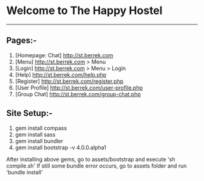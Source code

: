 # Welcome to The Happy Hostel
---

## Pages:-
1. [Homepage: Chat] http://st.berrek.com  
2. [Menu] http://st.berrek.com > Menu     
3. [Login] http://st.berrek.com > Menu > Login        
4. [Help] http://st.berrek.com/help.php
5. [Register] http://st.berrek.com/register.php
6. [User Profile] http://st.berrek.com/user-profile.php
7. [Group Chat] http://st.berrek.com/group-chat.php


## Site Setup:-

1. gem install compass
2. gem install sass
3. gem install bundler
4. gem install bootstrap -v 4.0.0.alpha1

After installing above gems, go to assets/bootstrap and execute 'sh compile.sh'
If still some bundle error occurs, go to assets folder and run 'bundle install'

                  
               